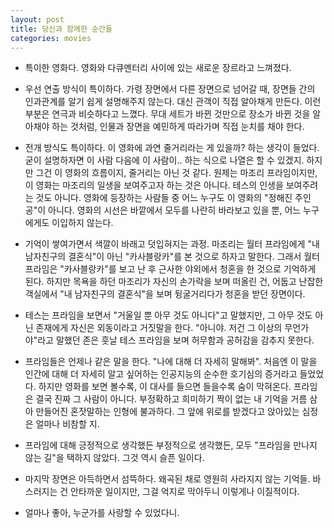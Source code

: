 ```yaml
---
layout: post
title: 당신과 함께한 순간들
categories: movies
---
```


- 특이한 영화다. 영화와 다큐멘터리 사이에 있는 새로운 장르라고 느껴졌다.

- 우선 연출 방식이 특이하다. 가령 장면에서 다른 장면으로 넘어갈 때, 장면들 간의 인과관계를 알기 쉽게 설명해주지 않는다. 대신 관객이 직접 알아채게 만든다. 이런 부분은 연극과 비슷하다고 느꼈다. 무대 세트가 바뀐 것만으로 장소가 바뀐 것을 알아채야 하는 것처럼, 인물과 장면을 예민하게 따라가며 직접 눈치를 채야 한다.

- 전개 방식도 특이하다. 이 영화에 과연 줄거리라는 게 있을까? 하는 생각이 들었다. 굳이 설명하자면 이 사람 다음에 이 사람이.. 하는 식으로 나열은 할 수 있겠지. 하지만 그건 이 영화의 흐름이지, 줄거리는 아닌 것 같다. 원제는 마조리 프라임이지만, 이 영화는 마조리의 일생을 보여주고자 하는 것은 아니다. 테스의 인생을 보여주려는 것도 아니다. 영화에 등장하는 사람들 중 어느 누구도 이 영화의 "정해진 주인공"이 아니다. 영화의 시선은 바깥에서 모두를 나란히 바라보고 있을 뿐, 어느 누구에게도 이입하지 않는다.

- 기억이 쌓여가면서 색깔이 바래고 덧입혀지는 과정. 마조리는 월터 프라임에게 "내 남자친구의 결혼식"이 아닌 "카사블랑카"를 본 것으로 하자고 말한다. 그래서 월터 프라임은 "카사블랑카"를 보고 난 후 근사한 야외에서 청혼을 한 것으로 기억하게 된다. 하지만 목욕을 하던 마조리가 자신의 손가락을 보며 떠올린 건, 어둡고 난잡한 객실에서 "내 남자친구의 결혼식"을 보며 뒹굴거리다가 청혼을 받던 장면이다.

- 테스는 프라임을 보면서 "거울일 뿐 아무 것도 아니다"고 말했지만, 그 아무 것도 아닌 존재에게 자신은 외동이라고 거짓말을 한다. "아니야. 저건 그 이상의 무언가야"라고 말했던 존은 훗날 테스 프라임을 보며 허무함과 공허감을 감추지 못한다.

- 프라임들은 언제나 같은 말을 한다. "나에 대해 더 자세히 말해봐". 처음엔 이 말을 인간에 대해 더 자세히 알고 싶어하는 인공지능의 순수한 호기심의 증거라고 들었었다. 하지만 영화를 보면 볼수록, 이 대사를 들으면 들을수록 숨이 막혀온다. 프라임은 결국 진짜 그 사람이 아니다. 부정확하고 희미하기 짝이 없는 내 기억을 거름 삼아 만들어진 혼잣말하는 인형에 불과하다. 그 앞에 위로를 받겠다고 앉아있는 심정은 얼마나 비참할 지.

- 프라임에 대해 긍정적으로 생각했든 부정적으로 생각했든, 모두 "프라임을 만나지 않는 길"을 택하지 않았다. 그것 역시 슬픈 일이다.

- 마지막 장면은 아득하면서 섬뜩하다. 왜곡된 채로 영원히 사라지지 않는 기억들. 바스러지는 건 안타까운 일이지만, 그걸 억지로 막아두니 이렇게나 이질적이다.

- 얼마나 좋아, 누군가를 사랑할 수 있었다니.